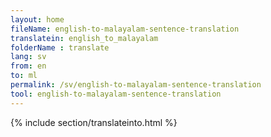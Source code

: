 ```yaml
---
layout: home
fileName: english-to-malayalam-sentence-translation
translatein: english_to_malayalam
folderName : translate
lang: sv
from: en
to: ml
permalink: /sv/english-to-malayalam-sentence-translation
tool: english-to-malayalam-sentence-translation
---
```

{% include section/translateinto.html %}